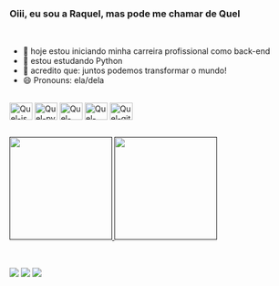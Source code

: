 ### Oiii, eu sou a Raquel, mas pode me chamar de Quel 

<br>

- 🔭 hoje estou iniciando minha carreira profissional como back-end
- 🌱 estou estudando Python
- 👯 acredito que: juntos podemos transformar o mundo!
- 😄 Pronouns: ela/dela

<div>
  <br>
  <img align="center" alt="Quel-js" height="30" width="40" src="https://cdn.jsdelivr.net/gh/devicons/devicon/icons/javascript/javascript-original.svg">
  <img align="center" alt="Quel-py" height="30" width="40" src="https://cdn.jsdelivr.net/gh/devicons/devicon/icons/python/python-original.svg">
  <img align="center" alt="Quel-html" height="30" width="40" src="https://cdn.jsdelivr.net/gh/devicons/devicon/icons/html5/html5-original.svg">
  <img align="center" alt="Quel-css" height="30" width="40" src="https://cdn.jsdelivr.net/gh/devicons/devicon/icons/css3/css3-original.svg">
  <img align="center" alt="Quel-git" height="30" width="40" src="https://cdn.jsdelivr.net/gh/devicons/devicon/icons/git/git-original.svg">
</div>

##
 
<div>
  <a href="" alt="">
  <img height="180em" src="https://github-readme-stats.vercel.app/api?username=queelgomes&theme=dracula&bg_color=00000000&locale=pt-Br&border_radius=17&hide=contribs"/> 
  <img height="180em" src="https://github-readme-stats.vercel.app/api/top-langs/?username=queelgomes&layout=compact&langs_count=7&theme=dracula&bg_color=00000000&locale=pt-Br&border_radius=17"/>
</div>
<br>

##
   
<a href="https://instagram.com/queelgomes" target="_blank"><img src="https://img.shields.io/badge/-Instagram-%23E4405F? style=for-the-badge&logo=instagram&logoColor=white" target="_blank"></a>
<a href = "mailto:quel.4@hotmail.com"><img src="https://img.shields.io/badge/-Gmail-%23333? style=for-the-badge&logo=gmail&logoColor=white" target="_blank"></a>
<a href="https://www.linkedin.com/in/raquel-gomes-de-melo-5a6859181/" target="_blank"><img src="https://img.shields.io/badge/-LinkedIn-%230077B5? style=for-the-badge&logo=linkedin&logoColor=white" target="_blank"></a>

